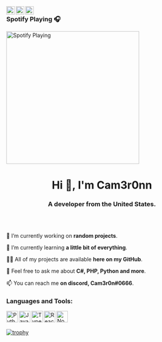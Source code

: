 

<div style="text-align: right">
  <a href="https://discord.gg/11pm">
    <img align="left" alt="11pm's Discord" width="22px" src="https://raw.githubusercontent.com/peterthehan/peterthehan/master/assets/discord.svg" />
  </a>
  <a href="https://twitter.com/11pmU">
    <img align="left" alt="NoobSsam | Twitter" width="22px" src="https://raw.githubusercontent.com/peterthehan/peterthehan/master/assets/twitter.svg" />
  </a>
  <a href="https://open.spotify.com/user/rsspczkp3g4guni467rak4x8e">
    <img align="left" alt="NoobSsam's Spotify" width="22px" src="https://raw.githubusercontent.com/peterthehan/peterthehan/master/assets/spotify.svg" />
  </a>
</div>

### Spotify Playing 🎧

[<img src="https://spotify-github-profile.vercel.app/api/view.svg?uid=rsspczkp3g4guni467rak4x8e&cover_image=true&theme=natemoo-re" alt="Spotify Playing" width="350" style="align: left"/>](https://open.spotify.com/user/rsspczkp3g4guni467rak4x8e)


<h1 align="center">Hi 👋, I'm Cam3r0nn</h1>
<h3 align="center">A developer from the United States.</h3>


<br />
<br />



🔭 I’m currently working on **random projects**.

🌱 I’m currently learning **a little bit of everything**.

👨‍💻 All of my projects are available **here on my GitHub**.

💬 Feel free to ask me about **C#, PHP, Python and more**.

📫 You can reach me **on discord, Cam3r0n#0666**.


### Languages and Tools:

<a href="https://www.python.org" target="_blank"><img align="left" alt="Python" height ="30px" src="https://raw.githubusercontent.com/rahul-jha98/github_readme_icons/main/language_and_tools/square/python/python.svg"></a>
<a href="https://developer.mozilla.org/en-US/docs/Web/JavaScript" target="_blank"> <img align="left" alt="JavaScript" height ="30px"  src="https://raw.githubusercontent.com/rahul-jha98/github_readme_icons/main/language_and_tools/square/javascript/javascript.svg"> </a>
<a href="https://www.typescriptlang.org/" target="_blank"><img align="left" alt="Typescirpt" height ="30px" src="https://raw.githubusercontent.com/rahul-jha98/github_readme_icons/main/language_and_tools/square/typescript/typescript.svg"></a>
<a href="https://reactjs.org/" target="_blank"> <img align="left" alt="React" height ="30px" src="https://raw.githubusercontent.com/rahul-jha98/github_readme_icons/main/language_and_tools/square/react/react.svg"></a>
<a href="https://nodejs.org" target="_blank"><img align="left" alt="Node.js" height ="30px" src="https://raw.githubusercontent.com/rahul-jha98/github_readme_icons/main/language_and_tools/square/node/node.svg"></a>

<br />
<br />

[![trophy](https://github-profile-trophy.vercel.app/?username=sciencepal&theme=juicyfresh&no-frame=true&row=1&&margin-w=20&no-bg=true)](https://github-profile-trophy.vercel.app/?username=sciencepal&theme=juicyfresh&no-frame=true&row=1&&margin-w=20&no-bg=true)
